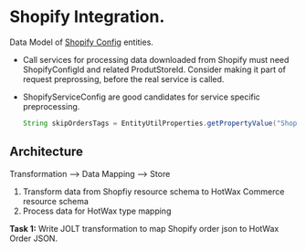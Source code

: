 # Shopify Integration.

Data Model of [Shopify Config](/udm/advanced/ShopifyConfig.md) entities. 


* Call services for processing data downloaded from Shopify must need ShopifyConfigId and related ProdutStoreId. Consider making it part of request preprossing, before the real service is called. 

* ShopifyServiceConfig are good candidates for service specific preprocessing.

   ```java
   String skipOrdersTags = EntityUtilProperties.getPropertyValue("ShopifyServiceConfig", productStoreId + ".skip.order.import.tags", delegator);
   ```

## Architecture

Transformation --> Data Mapping --> Store

1.  Transform data from Shopfiy resource schema to HotWax Commerce resource schema
2.  Process data for HotWax type mapping 

**Task 1:** 
Write JOLT transformation to map Shopify order json to HotWax Order JSON. 

